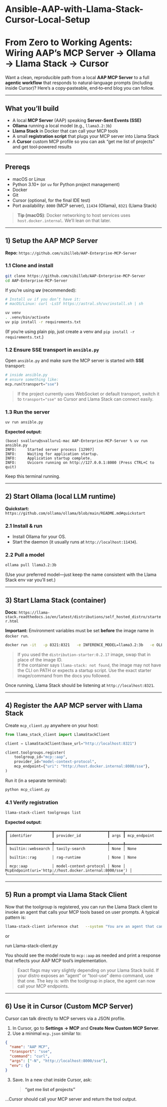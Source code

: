 # Ansible-AAP-with-Llama-Stack-Cursor-Local-Setup

# From Zero to Working Agents: Wiring AAP’s MCP Server → Ollama → Llama Stack → Cursor

Want a clean, reproducible path from a local **AAP MCP Server** to a full **agentic workflow** that responds to natural‑language prompts (including inside Cursor)? Here’s a copy‑pasteable, end‑to‑end blog you can follow.

---

## What you’ll build

- A local **MCP Server** (AAP) speaking **Server‑Sent Events (SSE)**
- **Ollama** running a local model (e.g., `llama3.2:3b`)
- **Llama Stack** in Docker that can call your MCP tools
- A small **registration script** that plugs your MCP server into Llama Stack
- A **Cursor** custom MCP profile so you can ask “get me list of projects” and get tool‑powered results

---

## Prereqs

- macOS or Linux
- Python 3.10+ (or `uv` for Python project management)
- Docker
- Git
- Cursor (optional, for the final IDE test)
- Port availability: `8000` (MCP server), `11434` (Ollama), `8321` (Llama Stack)

> **Tip (macOS)**: Docker networking to host services uses `host.docker.internal`. We’ll lean on that later.

---

## 1) Setup the AAP MCP Server

**Repo:** `https://github.com/sibilleb/AAP-Enterprise-MCP-Server`

### 1.1 Clone and install
```bash
git clone https://github.com/sibilleb/AAP-Enterprise-MCP-Server
cd AAP-Enterprise-MCP-Server
```

If you’re using **uv** (recommended):
```bash
# Install uv if you don’t have it:
# macOS/Linux: curl -LsSf https://astral.sh/uv/install.sh | sh

uv venv
. .venv/bin/activate
uv pip install -r requirements.txt
```

(If you’re using plain pip, just create a venv and `pip install -r requirements.txt`.)

### 1.2 Ensure SSE transport in `ansible.py`
Open `ansible.py` and make sure the MCP server is started with **SSE** transport:
```python
# inside ansible.py
# ensure something like:
mcp.run(transport="sse")
```

> If the project currently uses WebSocket or default transport, switch it to `transport="sse"` so Cursor and Llama Stack can connect easily.

### 1.3 Run the server
```bash
uv run ansible.py
```

**Expected output:**
```
(base) svalluru@svalluru1-mac AAP-Enterprise-MCP-Server % uv run ansible.py
INFO:     Started server process [12997]
INFO:     Waiting for application startup.
INFO:     Application startup complete.
INFO:     Uvicorn running on http://127.0.0.1:8000 (Press CTRL+C to quit)
```

Keep this terminal running.

---

## 2) Start Ollama (local LLM runtime)

**Quickstart:** `https://github.com/ollama/ollama/blob/main/README.md#quickstart`

### 2.1 Install & run
- Install Ollama for your OS.
- Start the daemon (it usually runs at `http://localhost:11434`).

### 2.2 Pull a model
```bash
ollama pull llama3.2:3b
```
(Use your preferred model—just keep the name consistent with the Llama Stack env var you’ll set.)

---

## 3) Start Llama Stack (container)

**Docs:** `https://llama-stack.readthedocs.io/en/latest/distributions/self_hosted_distro/starter.html`

**Important:** Environment variables must be set **before** the image name in `docker run`.

```bash
docker run -it   -p 8321:8321   -e INFERENCE_MODEL=llama3.2:3b   -e OLLAMA_URL=http://host.docker.internal:11434   container-id
```

> If you used the `distribution-starter:0.2.17` image, swap that in place of the image ID.  
> If the container says `llama-stack: not found`, the image may not have the CLI on PATH or expects a startup script. Use the exact starter image/command from the docs you followed.

Once running, Llama Stack should be listening at `http://localhost:8321`.

---

## 4) Register the AAP MCP server with Llama Stack

Create `mcp_client.py` anywhere on your host:

```python
from llama_stack_client import LlamaStackClient

client = LlamaStackClient(base_url="http://localhost:8321")

client.toolgroups.register(
    toolgroup_id="mcp::aap",
    provider_id="model-context-protocol",
    mcp_endpoint={"uri": "http://host.docker.internal:8000/sse"},
)
```

Run it (in a separate terminal):
```bash
python mcp_client.py
```

### 4.1 Verify registration
```bash
llama-stack-client toolgroups list
```

**Expected output:**
```
┏━━━━━━━━━━━━━━━━━━━━┳━━━━━━━━━━━━━━━━━━━━━━━━┳━━━━━━┳━━━━━━━━━━━━━━━━━━━━━━━━━━━━━━━━━━━━━━━━━━━━━━━━━━━━━━━━━┓
┃ identifier         ┃ provider_id            ┃ args ┃ mcp_endpoint                                            ┃
┡━━━━━━━━━━━━━━━━━━━━╇━━━━━━━━━━━━━━━━━━━━━━━━╇━━━━━━╇━━━━━━━━━━━━━━━━━━━━━━━━━━━━━━━━━━━━━━━━━━━━━━━━━━━━━━━━━┩
│ builtin::websearch │ tavily-search          │ None │ None                                                    │
│ builtin::rag       │ rag-runtime            │ None │ None                                                    │
│ mcp::aap           │ model-context-protocol │ None │ McpEndpoint(uri='http://host.docker.internal:8000/sse') │
└────────────────────┴────────────────────────┴──────┴─────────────────────────────────────────────────────────┘
```

---

## 5) Run a prompt via Llama Stack Client

Now that the toolgroup is registered, you can run the Llama Stack client to invoke an agent that calls your MCP tools based on user prompts. A typical pattern is:

```bash
llama-stack-client inference chat   --system "You are an agent that can use mcp::aap tools when helpful."   --user "get me list of projects"
```
or

run Llama-stack-client.py

You should see the model route to `mcp::aap` as needed and print a response that reflects your AAP MCP tool’s implementation.

> Exact flags may vary slightly depending on your Llama Stack build. If your distro exposes an “agent” or “tool-use” demo command, use that one. The key is: with the toolgroup in place, the agent can now call your MCP endpoints.

---

## 6) Use it in Cursor (Custom MCP Server)

Cursor can talk directly to MCP servers via a JSON profile.

1. In Cursor, go to **Settings → MCP** and **Create New Custom MCP Server**.
2. Use a minimal `mcp.json` similar to:

```json
{
  "name": "AAP MCP",
  "transport": "sse",
  "command": "curl",
  "args": ["-N", "http://localhost:8000/sse"],
  "env": {}
}
```

3. Save. In a new chat inside Cursor, ask:
   > **“get me list of projects”**

…Cursor should call your MCP server and return the tool output.
